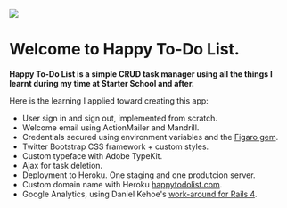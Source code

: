 ![](http://laurentcurau.com/images/happytodolist.png)

# Welcome to Happy To-Do List.

**Happy To-Do List is a simple CRUD task manager using all the things I learnt during my time at Starter School and after.**

Here is the learning I applied toward creating this app:

+ User sign in and sign out, implemented from scratch.
+ Welcome email using ActionMailer and Mandrill.
+ Credentials secured using environment variables and the [Figaro gem](https://github.com/laserlemon/figaro).
+ Twitter Bootstrap CSS framework + custom styles.
+ Custom typeface with Adobe TypeKit.
+ Ajax for task deletion.
+ Deployment to Heroku. One staging and one produtcion server.
+ Custom domain name with Heroku [happytodolist.com](http://www.happytodolist.com).
+ Google Analytics, using Daniel Kehoe's [work-around for Rails 4](http://railsapps.github.io/rails-google-analytics.html/).
